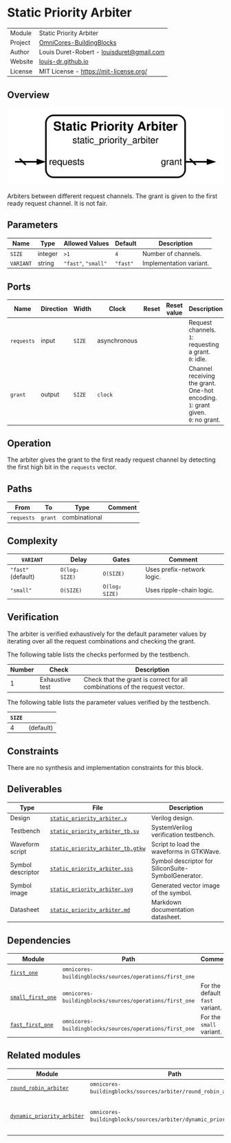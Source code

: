 # Static Priority Arbiter

|         |                                                                                  |
| ------- | -------------------------------------------------------------------------------- |
| Module  | Static Priority Arbiter                                                          |
| Project | [OmniCores-BuildingBlocks](https://github.com/Louis-DR/OmniCores-BuildingBlocks) |
| Author  | Louis Duret-Robert - [louisduret@gmail.com](mailto:louisduret@gmail.com)         |
| Website | [louis-dr.github.io](https://louis-dr.github.io)                                 |
| License | MIT License - https://mit-license.org/                                           |

## Overview

![static_priority_arbiter](static_priority_arbiter.svg)

Arbiters between different request channels. The grant is given to the first ready request channel. It is not fair.

## Parameters

| Name      | Type    | Allowed Values      | Default  | Description             |
| --------- | ------- | ------------------- | -------- | ----------------------- |
| `SIZE`    | integer | `>1`                | `4`      | Number of channels.     |
| `VARIANT` | string  | `"fast"`, `"small"` | `"fast"` | Implementation variant. |

## Ports

| Name       | Direction | Width  | Clock        | Reset | Reset value | Description                                                                             |
| ---------- | --------- | ------ | ------------ | ----- | ----------- | --------------------------------------------------------------------------------------- |
| `requests` | input     | `SIZE` | asynchronous |       |             | Request channels.<br/>`1`: requesting a grant.<br/>`0`: idle.                           |
| `grant`    | output    | `SIZE` | `clock`      |       |             | Channel receiving the grant. One-hot encoding.<br/>`1`: grant given.<br/>`0`: no grant. |

## Operation

The arbiter gives the grant to the first ready request channel by detecting the first high bit in the `requests` vector.

## Paths

| From       | To      | Type          | Comment |
| ---------- | ------- | ------------- | ------- |
| `requests` | `grant` | combinational |         |

## Complexity

| `VARIANT`          | Delay          | Gates          | Comment                    |
| ------------------ | -------------- | -------------- | -------------------------- |
| `"fast"` (default) | `O(log₂ SIZE)` | `O(SIZE)`      | Uses prefix-network logic. |
| `"small"`          | `O(SIZE)`      | `O(log₂ SIZE)` | Uses ripple-chain logic.   |

## Verification

The arbiter is verified exhaustively for the default parameter values by iterating over all the request combinations and checking the grant.

The following table lists the checks performed by the testbench.

| Number | Check           | Description                                                                 |
| ------ | --------------- | --------------------------------------------------------------------------- |
| 1      | Exhaustive test | Check that the grant is correct for all combinations of the request vector. |

The following table lists the parameter values verified by the testbench.

| `SIZE` |           |
| ------ | --------- |
| 4      | (default) |

## Constraints

There are no synthesis and implementation constraints for this block.

## Deliverables

| Type              | File                                                                 | Description                                         |
| ----------------- | -------------------------------------------------------------------- | --------------------------------------------------- |
| Design            | [`static_priority_arbiter.v`](static_priority_arbiter.v)             | Verilog design.                                     |
| Testbench         | [`static_priority_arbiter_tb.sv`](static_priority_arbiter_tb.sv)     | SystemVerilog verification testbench.               |
| Waveform script   | [`static_priority_arbiter_tb.gtkw`](static_priority_arbiter_tb.gtkw) | Script to load the waveforms in GTKWave.            |
| Symbol descriptor | [`static_priority_arbiter.sss`](static_priority_arbiter.sss)         | Symbol descriptor for SiliconSuite-SymbolGenerator. |
| Symbol image      | [`static_priority_arbiter.svg`](static_priority_arbiter.svg)         | Generated vector image of the symbol.               |
| Datasheet         | [`static_priority_arbiter.md`](static_priority_arbiter.md)           | Markdown documentation datasheet.                   |

## Dependencies

| Module                                                             | Path                                                    | Comment                         |
| ------------------------------------------------------------------ | ------------------------------------------------------- | ------------------------------- |
| [`first_one`](../../operations/first_one/first_one.md)             | `omnicores-buildingblocks/sources/operations/first_one` |                                 |
| [`small_first_one`](../../operations/first_one/small_first_one.md) | `omnicores-buildingblocks/sources/operations/first_one` | For the default `fast` variant. |
| [`fast_first_one`](../../operations/first_one/fast_first_one.md)   | `omnicores-buildingblocks/sources/operations/first_one` | For the `small` variant.        |

## Related modules

| Module                                                                                | Path                                                                | Comment                                    |
| ------------------------------------------------------------------------------------- | ------------------------------------------------------------------- | ------------------------------------------ |
| [`round_robin_arbiter`](../round_robin_arbiter/round_robin_arbiter.md)                | `omnicores-buildingblocks/sources/arbiter/round_robin_arbiter`      | Fair arbiter.                              |
| [`dynamic_priority_arbiter`](../dynamic_priority_arbiter/dynamic_priority_arbiter.md) | `omnicores-buildingblocks/sources/arbiter/dynamic_priority_arbiter` | Arbiter with per-channel dynamic priority. |
